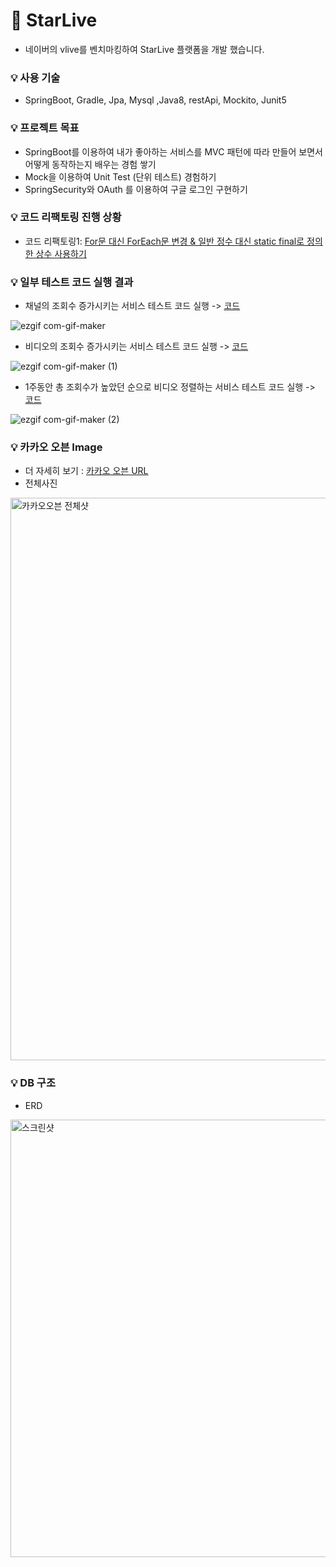 # :star2: StarLive
- 네이버의 vlive를 벤치마킹하여 StarLive 플랫폼을 개발 했습니다.

### :bulb: 사용 기술
- SpringBoot, Gradle, Jpa, Mysql ,Java8, restApi, Mockito, Junit5

### :bulb: 프로젝트 목표 
- SpringBoot를 이용하여 내가 좋아하는 서비스를 MVC 패턴에 따라 만들어 보면서 어떻게 동작하는지 배우는 경험 쌓기 
- Mock을 이용하여 Unit Test (단위 테스트) 경험하기
- SpringSecurity와 OAuth 를 이용하여 구글 로그인 구현하기

### :bulb: 코드 리팩토링 진행 상황
- 코드 리팩토링1: [For문 대신 ForEach문 변경 & 일반 정수 대신 static final로 정의한 상수 사용하기](https://github.com/LeeSeoYoung012/StarLive/commit/e2bc088fc65edf812edf45b356b5d49a286d8038)


### :bulb: 일부 테스트 코드 실행 결과

- 채널의 조회수 증가시키는 서비스 테스트 코드 실행 -> [코드](https://github.com/LeeSeoYoung012/StarLive/blob/master/src/test/java/com/example/sycompany/StarLive/Service/ViewCountControlServiceTest.java)

![ezgif com-gif-maker](https://user-images.githubusercontent.com/60209292/110230511-d310b500-7f54-11eb-9d85-42f8396ede07.gif)

- 비디오의 조회수 증가시키는 서비스 테스트 코드 실행 -> [코드](https://github.com/LeeSeoYoung012/StarLive/blob/master/src/test/java/com/example/sycompany/StarLive/Service/ViewCountControlServiceTest.java)

![ezgif com-gif-maker (1)](https://user-images.githubusercontent.com/60209292/110231417-fd657100-7f5a-11eb-8f22-bf11ae5adae8.gif)

- 1주동안 총 조회수가 높았던 순으로 비디오 정렬하는 서비스 테스트 코드 실행 -> [코드](https://github.com/LeeSeoYoung012/StarLive/blob/master/src/main/java/com/example/sycompany/StarLive/Service/ViewSortService.java)

![ezgif com-gif-maker (2)](https://user-images.githubusercontent.com/60209292/110231589-f9861e80-7f5b-11eb-92b1-a07e14c0f66d.gif)


### :bulb: 카카오 오븐 Image 
- 더 자세히 보기 : [카카오 오븐 URL](https://ovenapp.io/view/giiGddb80SL29dAwe6WhgRlt4BebNdpA/0QO6X) 
- 전체사진
<img width="900" alt="카카오오븐 전체샷" src="https://user-images.githubusercontent.com/60209292/110220381-adf65500-7f08-11eb-9ee3-0fea03beccf8.png">

### :bulb: DB 구조
- ERD 
<img width="700" alt="스크린샷" src="https://user-images.githubusercontent.com/60209292/109429279-4e96d180-7a3e-11eb-82d7-cf6a121ea169.png">


